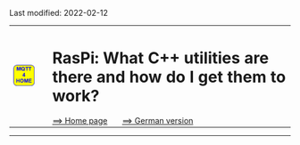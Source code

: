 Last modified: 2022-02-12 <a name="up"></a>   
<table><tr><td><img src="./images/mqtt4home_96.png"></td><td>&nbsp;</td><td>
<h1>RasPi: What C++ utilities are there and how do I get them to work?</h1>
<a href="../README.md">==> Home page</a> &nbsp; &nbsp; &nbsp; 
<a href="m4h310_RasPiCppDemos.md">==> German version</a> &nbsp; &nbsp; &nbsp; 
</td></tr></table>
<hr>

